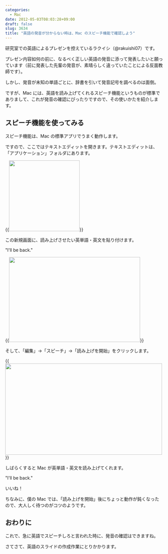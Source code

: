 ```yaml
---
categories:
  - Mac
date: 2012-05-03T08:03:28+09:00
draft: false
slug: 3634
title: "英語の発音が分からない時は、Mac のスピーチ機能で確認しよう"
---
```


研究室での英語によるプレゼンを控えているラクイシ（@rakuishi07）です。

プレゼン内容如何の前に、なるべく正しい英語の発音に添って発表したいと願っています（前に発表した先輩の発音が、素晴らしく違っていたことによる反面教師です）。

しかし、発音が未知の単語ごとに、辞書を引いて発音記号を調べるのは面倒。

ですが、Mac には、英語を読み上げてくれるスピーチ機能というものが標準でありまして、これが発音の確認にぴったりですので、その使いかたを紹介します。

## スピーチ機能を使ってみる

スピーチ機能は、Mac の標準アプリでうまく動作します。

ですので、ここではテキストエディットを開きます。テキストエディットは、「アプリケーション」フォルダにあります。

{{<img alt="" src="/images/2012/05/3634_1.png" width="225" height="225">}}

この新規画面に、読み上げさせたい英単語・英文を貼り付けます。

"I'll be back."

{{<img alt="" src="/images/2012/05/3634_2.png" width="418" height="270">}}

そして、「編集」→「スピーチ」→「読み上げを開始」をクリックします。

{{<img alt="" src="/images/2012/05/3634_3.png" width="500" height="290">}}

しばらくすると Mac が英単語・英文を読み上げてくれます。

"I'll be back."

いいね！

ちなみに、僕の Mac では、「読み上げを開始」後にちょっと動作が鈍くなったので、大人しく待つのがコツのようです。

## おわりに

これで、急に英語でスピーチしろと言われた時に、発音の確認はできますね。

さてさて、英語のスライドの作成作業にとりかかります。
